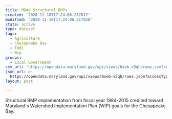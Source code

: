 ```yaml
---
title: MDAg Structural BMPs
created: '2020-11-10T17:24:06.217017'
modified: '2020-11-10T17:24:06.217028'
state: active
type: dataset
tags:
  - Agriculture
  - Chesapeake Bay
  - Tmdl
  - Wip
groups:
  - Local Government
csv_url: 'https://opendata.maryland.gov/api/views/6xeb-v5qh/rows.csv?accessType=DOWNLOAD'
json_url: >-
  https://opendata.maryland.gov/api/views/6xeb-v5qh/rows.json?accessType=DOWNLOAD
layout: post

---
```

Structural BMP implementation from fiscal year 1984-2015 credited toward Maryland's Watershed Implementation Plan (WIP) goals for the Chesapeake Bay.
